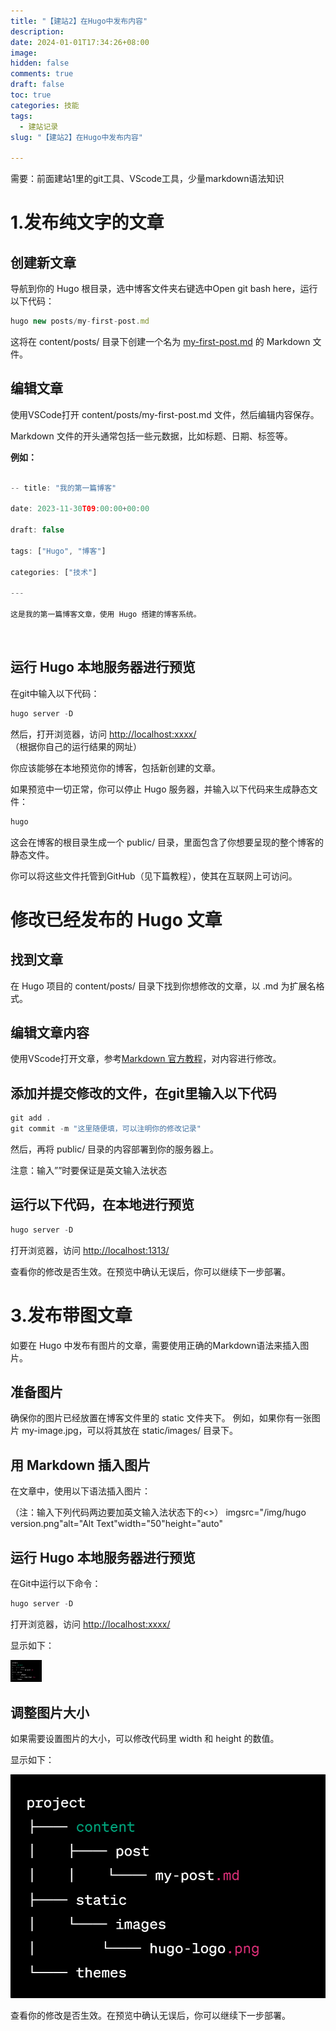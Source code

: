 ```yaml
---
title: "【建站2】在Hugo中发布内容"
description: 
date: 2024-01-01T17:34:26+08:00
image: 
hidden: false
comments: true
draft: false
toc: true
categories: 技能
tags: 
  - 建站记录
slug: "【建站2】在Hugo中发布内容"

---
```



需要：前面建站1里的git工具、VScode工具，少量markdown语法知识  

# 1.发布纯文字的文章

## 创建新文章

导航到你的 Hugo 根目录，选中博客文件夹右键选中Open git bash here，运行以下代码：

```jsx
hugo new posts/my-first-post.md
```

这将在 content/posts/ 目录下创建一个名为 [my-first-post.md](http://my-first-post.md/) 的 Markdown 文件。

## 编辑文章

使用VSCode打开 content/posts/my-first-post.md 文件，然后编辑内容保存。

Markdown 文件的开头通常包括一些元数据，比如标题、日期、标签等。

**例如：**

```jsx

-- title: "我的第一篇博客"

date: 2023-11-30T09:00:00+00:00

draft: false

tags: ["Hugo", "博客"]

categories: ["技术"]

---

这是我的第一篇博客文章，使用 Hugo 搭建的博客系统。
```
 

## 运行 Hugo 本地服务器进行预览

在git中输入以下代码：

```jsx
hugo server -D
```

然后，打开浏览器，访问 [http://localhost:xxxx/](http://localhost:xxxx/)（根据你自己的运行结果的网址）

你应该能够在本地预览你的博客，包括新创建的文章。

如果预览中一切正常，你可以停止 Hugo 服务器，并输入以下代码来生成静态文件：

```jsx
hugo
```

这会在博客的根目录生成一个 public/ 目录，里面包含了你想要呈现的整个博客的静态文件。

你可以将这些文件托管到GitHub（见下篇教程），使其在互联网上可访问。    


# 修改已经发布的 Hugo 文章

## 找到文章 

在 Hugo 项目的 content/posts/ 目录下找到你想修改的文章，以 .md 为扩展名格式。

## 编辑文章内容

使用VScode打开文章，参考[Markdown 官方教程](https://markdown.com.cn/basic-syntax/)，对内容进行修改。

## 添加并提交修改的文件，在git里输入以下代码    

```jsx
git add .
git commit -m "这里随便填，可以注明你的修改记录"
```

然后，再将 public/ 目录的内容部署到你的服务器上。

注意：输入””时要保证是英文输入法状态     


## 运行以下代码，在本地进行预览

```jsx
hugo server -D
```

打开浏览器，访问 [http://localhost:1313/](http://localhost:1313/)

查看你的修改是否生效。在预览中确认无误后，你可以继续下一步部署。

# 3.发布带图文章

如要在 Hugo 中发布有图片的文章，需要使用正确的Markdown语法来插入图片。

## 准备图片

确保你的图片已经放置在博客文件里的 static 文件夹下。
例如，如果你有一张图片 my-image.jpg，可以将其放在 static/images/ 目录下。

## 用 Markdown 插入图片

在文章中，使用以下语法插入图片：

（注：输入下列代码两边要加英文输入法状态下的<>）
imgsrc="/img/hugo version.png"alt="Alt Text"width="50"height="auto"

## 运行 Hugo 本地服务器进行预览

在Git中运行以下命令：

```jsx
hugo server -D
```

打开浏览器，访问 [http://localhost:xxxx/](http://localhost:xxxx/)

显示如下：

<img src="/images/1.png" alt="Alt Text" style="width: 50px; height: auto;">

## 调整图片大小

如果需要设置图片的大小，可以修改代码里 width 和 height 的数值。

显示如下：

<img src="/images/1.png" alt="Alt Text" style="width: 600px; height: auto;">

查看你的修改是否生效。在预览中确认无误后，你可以继续下一步部署。